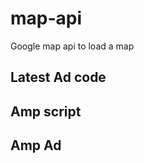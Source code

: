 # map-api
Google map api to load a map

<script async src="//pagead2.googlesyndication.com/pagead/js/adsbygoogle.js"></script>
<ins class="adsbygoogle"
     style="display:block"
     data-ad-format="fluid"
     data-ad-layout="image-top"
     data-ad-layout-key="-8b+2a-ey+8p+ug"
     data-ad-client="ca-pub-4146856286076977"
     data-ad-slot="6778005197"></ins>
<script>
     (adsbygoogle = window.adsbygoogle || []).push({});
</script>


## Latest Ad code

<script async src="https://pagead2.googlesyndication.com/pagead/js/adsbygoogle.js"></script>
<script>
     (adsbygoogle = window.adsbygoogle || []).push({
          google_ad_client: "ca-pub-4146856286076977",
          enable_page_level_ads: true
     });
</script>



## Amp script

<script async custom-element="amp-auto-ads"
        src="https://cdn.ampproject.org/v0/amp-auto-ads-0.1.js">
</script>

## Amp Ad

<amp-auto-ads type="adsense"
              data-ad-client="ca-pub-4146856286076977">
</amp-auto-ads>
